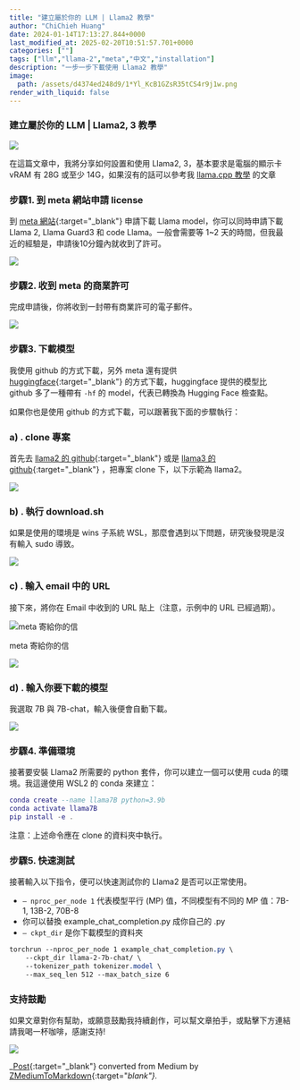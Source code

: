 ```yaml
---
title: "建立屬於你的 LLM | Llama2 教學"
author: "ChiChieh Huang"
date: 2024-01-14T17:13:27.844+0000
last_modified_at: 2025-02-20T10:51:57.701+0000
categories: [""]
tags: ["llm","llama-2","meta","中文","installation"]
description: "一步一步下載使用 Llama2 教學"
image:
  path: /assets/d4374ed248d9/1*Yl_KcB1GZsR35tCS4r9j1w.png
render_with_liquid: false
---
```


### 建立屬於你的 LLM \| Llama2, 3 教學


![](/assets/d4374ed248d9/1*Yl_KcB1GZsR35tCS4r9j1w.png)


在這篇文章中，我將分享如何設置和使用 Llama2, 3，基本要求是電腦的顯示卡 vRAM 有 28G 或至少 14G，如果沒有的話可以參考我 [llama\.cpp 教學](../2451807f8ba5/) 的文章
### 步驟1\. 到 meta 網站申請 license

到 [meta 網站](https://ai.meta.com/resources/models-and-libraries/llama-downloads/){:target="_blank"} 申請下載 Llama model，你可以同時申請下載 Llama 2, Llama Guard3 和 code Llama。一般會需要等 1~2 天的時間，但我最近的經驗是，申請後10分鐘內就收到了許可。


![](/assets/d4374ed248d9/1*00a2mTMpL0UgFCWjJMIsWg.png)

### 步驟2\. 收到 meta 的商業許可

完成申請後，你將收到一封帶有商業許可的電子郵件。


![](/assets/d4374ed248d9/1*gbDX_1FpNLTS_tBeFR66NA.png)

### 步驟3\. 下載模型

我使用 github 的方式下載，另外 meta 還有提供 [huggingface](https://huggingface.co/meta-llama){:target="_blank"} 的方式下載，huggingface 提供的模型比 github 多了一種帶有 `-hf` 的 model，代表已轉換為 Hugging Face 檢查點。

如果你也是使用 github 的方式下載，可以跟著我下面的步驟執行：
### a\) \. clone 專案

首先去 [llama2 的 github](https://github.com/meta-llama/llama){:target="_blank"} 或是 [llama3 的 github](https://github.com/meta-llama/llama3){:target="_blank"} ，把專案 clone 下，以下示範為 llama2。


![](/assets/d4374ed248d9/1*Wrvswt3xljgNqIysXYC9qQ.png)

### b\) \. 執行 download\.sh

如果是使用的環境是 wins 子系統 WSL，那麼會遇到以下問題，研究後發現是沒有輸入 sudo 導致。


![](/assets/d4374ed248d9/1*rD16ErBQ5922l8wx8_oP5Q.png)

### c\) \. 輸入 email 中的 URL

接下來，將你在 Email 中收到的 URL 貼上（注意，示例中的 URL 已經過期）。


![meta 寄給你的信](/assets/d4374ed248d9/1*u9FI1Ro1jM1rTPvyHN4x2g.png)

meta 寄給你的信


![](/assets/d4374ed248d9/1*yJz512s0U66b80txqo65DQ.png)

### d\) \. 輸入你要下載的模型

我選取 7B 與 7B\-chat，輸入後便會自動下載。


![](/assets/d4374ed248d9/1*iyOIKnmBx4gNu1eCvbcnoQ.png)

### 步驟4\. 準備環境

接著要安裝 Llama2 所需要的 python 套件，你可以建立一個可以使用 cuda 的環境。我這邊使用 WSL2 的 conda 來建立：
```lua
conda create --name llama7B python=3.9b
conda activate llama7B
pip install -e .
```

注意：上述命令應在 clone 的資料夾中執行。
### 步驟5\. 快速測試

接著輸入以下指令，便可以快速測試你的 Llama2 是否可以正常使用。
- `— nproc_per_node 1` 代表模型平行 \(MP\) 值，不同模型有不同的 MP 值：7B\-1, 13B\-2, 70B\-8
- 你可以替換 example\_chat\_completion\.py 成你自己的 \.py
- `— ckpt_dir` 是你下載模型的資料夾

```css
torchrun --nproc_per_node 1 example_chat_completion.py \
    --ckpt_dir llama-2-7b-chat/ \
    --tokenizer_path tokenizer.model \
    --max_seq_len 512 --max_batch_size 6
```
### 支持鼓勵

如果文章對你有幫助，或願意鼓勵我持續創作，可以幫文章拍手，或點擊下方連結請我喝一杯咖啡，感謝支持\!


![](/assets/d4374ed248d9/1*QCQqlZr6doDP-cszzpaSpw.png)




_[Post](https://medium.com/@cch.chichieh/%E5%BB%BA%E7%AB%8B%E5%B1%AC%E6%96%BC%E4%BD%A0%E7%9A%84-llm-llama2-%E6%95%99%E5%AD%B8-d4374ed248d9){:target="_blank"} converted from Medium by [ZMediumToMarkdown](https://github.com/ZhgChgLi/ZMediumToMarkdown){:target="_blank"}._
